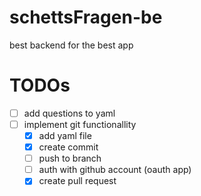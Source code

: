 # schettsFragen-be
best backend for the best app

# TODOs
- [ ] add questions to yaml
- [ ] implement git functionallity
    - [x] add yaml file
    - [x] create commit
    - [ ] push to branch
    - [ ] auth with github account (oauth app)
    - [x] create pull request
